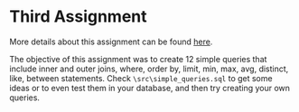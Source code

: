 # Third Assignment

More details about this assignment can be found [here](https://github.com/nevwalkalone/PSQL-Projects/blob/main/3rd-Assignment/assignment/3rd-assignment.pdf).

The objective of this assignment was to create 12 simple queries that include inner and outer joins, where, order
by, limit, min, max, avg, distinct, like, between statements. Check `\src\simple_queries.sql` to get some ideas or to even test them in your database, and then try creating your own queries.
